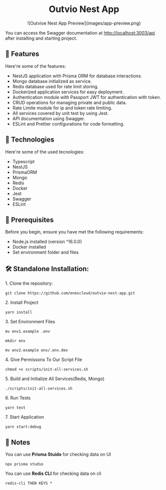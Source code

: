 <h1 align="center" id="title">Outvio Nest App</h1>

<p align="center">![Outvioe Nest App Preview](images/app-preview.png)</p>

<p id="description">You can access the Swagger documentation at <a href="http://localhost:3003/api" target="_blank"> http://localhost:3003/api</a> after installing and starting project. </p>

<h2>🧐 Features</h2>

Here're some of the features:

- NestJS application with Prisma ORM for database interactions.
- Mongo database initialized as service.
- Redis database used for rate limit storing.
- Dockerized application services for easy deployment.
- Authentication module with Passport JWT for authentication with token.
- CRUD operations for managing private and public data.
- Rate Limite module for ip and token rate limiting.
- All services covered by unit test by using Jest.
- API documentation using Swagger.
- ESLint and Prettier configurations for code formatting.

<h2>🚀 Technologies</h2>

Here're some of the used tecnologies:

- Typescript
- NestJS
- PrismaORM
- Mongo
- Redis
- Docker
- Jest
- Swagger
- ESLint

<h2>🧾 Prerequisites</h2>

Before you begin, ensure you have met the following requirements:

- Node.js installed (version ^16.0.0)
- Docker installed
- Set environment folder and files

<h2>🛠️ Standalone Installation:</h2>

<p>1. Clone the repository:</p>

```
git clone https://github.com/enescloud/outvio-nest-app.git
```

<p>2. Install Project</p>

```
yarn install
```

<p>3. Set Environment Files</p>

```
mv env1.example .env
```

```
mkdir env
```

```
mv env2.example env/.env.dev
```

<p>4. Give Permissons To  Our Script File</p>

```
chmod +x scripts/init-all-services.sh
```

<p>5. Build and Initialize All Services(Redis, Mongo)</p>

```
./scripts/init-all-services.sh
```

<p>6. Run Tests</p>

```
yarn test
```

<p>7. Start Application</p>

```
yarn start:debug
```

<h2>📝 Notes</h2>

<p>You can use <b>Prisma Stuido</b> for checking data on UI</p>

```
npx prisma studio
```

<p>You can use <b>Redis CLI</b> for checking data on cli</p>

```
redis-cli THEN KEYS *
```
